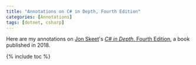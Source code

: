```yaml
---
title: "Annotations on C# in Depth, Fourth Edition"
categories: [Annotations]
tags: [dotnet, csharp]
---
```


Here are my annotations on [Jon Skeet](https://codeblog.jonskeet.uk/)'s [*C# in Depth*, Fourth Edition](https://www.manning.com/books/c-sharp-in-depth-fourth-edition), a book published in 2018.

{% include toc %}